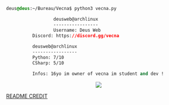 <!-- 

	~> If you see this don't forget to follow me before skid <3

-->

```css
deus@deus:~/Bureau/Vecna$ python3 vecna.py

                  deusweb@archlinux
                  -----------------
                  Username: Deus Web
		  Discord: https://discord.gg/vecna
  
		  deusweb@archlinux
		  -----------------
		  Python: 7/10
		  CSharp: 5/10

		  Infos: 16yo im owner of vecna im student and dev !

```

<p align="center">
	<img src="https://lanyard-profile-readme.vercel.app/api/845757144883265556?hideTimestamp=true&idleMessage=Freelance%20and%20Self-Taught%20Developer.&hideBadges=true"/>
<!-- 	<br>
	<img src="https://github-readme-streak-stats.herokuapp.com/?user=deusweb&theme=dark&hide_border=true">
	<br>
	<img src="https://github-readme-stats.vercel.app/api?username=deusweb&include_all_commits=true&show_icons=true&hide_border=true&hide_title=true&count_private=true&theme=dark">
	<br>
	<img src="https://github-readme-stats.vercel.app/api/top-langs/?username=deusweb&layout=compact&count_private=true&langs_count=8&hide_border=true&theme=dark"> -->
</p>
<a href="https://github.com/kanekiweb">README CREDIT</a>

